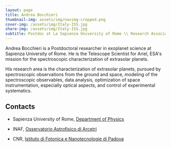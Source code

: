 ```yaml
---
layout: page
title: Andrea Bocchieri
thumbnail-img: assets/img/navimg-cropped.png
cover-img: /assets/img/Italy-ISS.jpg
share-img: /assets/img/Italy-ISS.jpg
subtitle: Postdoc at La Sapienza University of Rome \\ Research Associate at INAF-OAA \\ Research Associate at CNR-IFN Padova \\ Ariel Telescope Scientist
---
```


Andrea Bocchieri is a Postdoctoral researcher in exoplanet science at Sapienza University of Rome. He is the Telescope Scientist for Ariel, ESA's mission for the spectroscopic characterization of extrasolar planets.

His research area is the characterization of extrasolar planets, pursued by spectroscopic observations from the ground and space, modeling of the spectroscopic observables, data analysis, optimization of space instrumentation, especially optical aspects, and control of experimental systematics. 

<!-- Andrea Bocchieri è un ricercatore in scienza degli esopianeti presso Sapienza Università di Roma. La sua area di ricerca è la caratterizzazione degli esopianeti, perseguita attraverso osservazioni spettroscopiche da terra e dallo spazio, la modellizzazione delle osservabili spettroscopiche, l'analisi dei dati, l'ottimizzazione della strumentazione spaziale – con particolare riguardo agli aspetti ottici – e il controllo delle sistematiche sperimentali. Andrea ricopre il ruolo di Telescope Scientist per Ariel, la missione dell'ESA dedicata alla prima survey spettroscopica delle atmosfere di centinaia di esopianeti. -->

## Contacts

- Sapienza University of Rome, [Department of Physics](https://www.phys.uniroma1.it/fisica/)

- INAF, [Osservatorio Astrofisico di Arcetri](https://www.arcetri.inaf.it/)

- CNR, [Istituto di Fotonica e Nanotecnologie di Padova](https://www.ifn.cnr.it/)
